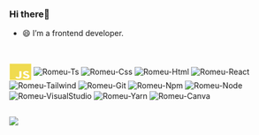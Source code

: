 ### Hi there👋

- 😄 I’m a frontend developer.


  
##

<div style="display: inline_block"><br>
  <img align="center" alt="Romeu-Js" height="30" width="40" 
  src="https://raw.githubusercontent.com/devicons/devicon/master/icons/javascript/javascript-plain.svg">
  <img align="center" alt="Romeu-Ts" height="30" width="40" 
  src="https://cdn.jsdelivr.net/gh/devicons/devicon/icons/typescript/typescript-original.svg" />
  <img align="center" alt="Romeu-Css" height="30" width="40" 
  src="https://cdn.jsdelivr.net/gh/devicons/devicon/icons/css3/css3-original-wordmark.svg" />
  <img align="center" alt="Romeu-Html" height="30" width="40" 
  src="https://cdn.jsdelivr.net/gh/devicons/devicon/icons/html5/html5-original.svg" />
  <img align="center" alt="Romeu-React" height="30" width="40" 
  src="https://cdn.jsdelivr.net/gh/devicons/devicon/icons/rect/rect-original.svg" />
  <img align="center" alt="Romeu-Tailwind" height="30" width="40" 
  src="https://cdn.jsdelivr.net/gh/devicons/devicon/icons/tailwindcss/tailwindcss-original-wordmark.svg" />
  <img align="center" alt="Romeu-Git" height="30" width="40" 
  src="https://cdn.jsdelivr.net/gh/devicons/devicon/icons/git/git-original.svg" />
  <img align="center" alt="Romeu-Npm" height="30" width="40" 
  src="https://cdn.jsdelivr.net/gh/devicons/devicon/icons/npm/npm-original-wordmark.svg" />
  <img align="center" alt="Romeu-Node" height="30" width="40" 
  src="https://cdn.jsdelivr.net/gh/devicons/devicon/icons/nodejs/nodejs-original-wordmark.svg" />
  <img align="center" alt="Romeu-VisualStudio" height="30" width="40" 
  src="https://cdn.jsdelivr.net/gh/devicons/devicon/icons/visualstudio/visualstudio-plain.svg" />
  <img align="center" alt="Romeu-Yarn" height="30" width="40"
  src="https://cdn.jsdelivr.net/gh/devicons/devicon/icons/yarn/yarn-original.svg" />
  <img align="center" alt="Romeu-Canva" height="30" width="40" 
  src="https://cdn.jsdelivr.net/gh/devicons/devicon/icons/canva/canva-original.svg" />
</div>

##

<div> 
  <a href="https://www.linkedin.com/in/romeu-soares-87749a231/" target="_blank"><img src="https://img.shields.io/badge/-LinkedIn-%230077B5?style=for-the-badge&logo=linkedin&logoColor=white" target="_blank"></a> 
</div>
